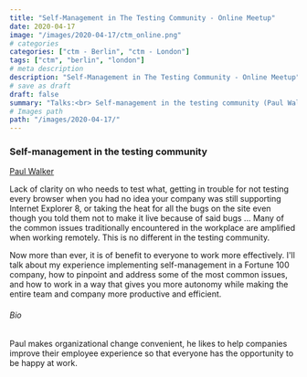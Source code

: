 ```yaml
---
title: "Self-Management in The Testing Community - Online Meetup"
date: 2020-04-17
image: "/images/2020-04-17/ctm_online.png"
# categories
categories: ["ctm - Berlin", "ctm - London"]
tags: ["ctm", "berlin", "london"]
# meta description
description: "Self-Management in The Testing Community - Online Meetup"
# save as draft
draft: false
summary: "Talks:<br> Self-management in the testing community (Paul Walker)"
# Images path
path: "/images/2020-04-17/"
---
```


### Self-management in the testing community
[Paul Walker](https://www.theorywhy.co/)

Lack of clarity on who needs to test what, getting in trouble for not 
testing every browser when you had no idea your company was still supporting 
Internet Explorer 8, or taking the heat for all the bugs on the site even 
though you told them not to make it live because of said bugs ... Many of 
the common issues traditionally encountered in the workplace are amplified 
when working remotely. This is no different in the testing community.

Now more than ever, it is of benefit to everyone to work more effectively. 
I'll talk about my experience implementing self-management in a Fortune 
100 company, how to pinpoint and address some of the most common issues, 
and how to work in a way that gives you more autonomy while making the 
entire team and company more productive and efficient.

###### Bio
Paul makes organizational change convenient, he likes to help companies 
improve their employee experience so that everyone has the opportunity 
to be happy at work.

